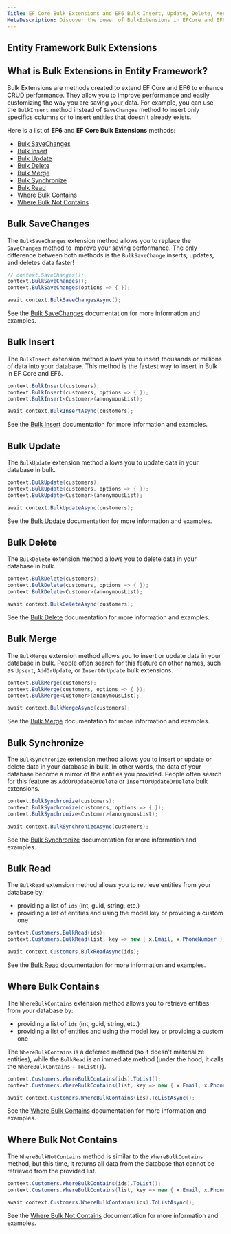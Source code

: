 ```yaml
---
Title: EF Core Bulk Extensions and EF6 Bulk Insert, Update, Delete, Merge
MetaDescription: Discover the power of BulkExtensions in EFCore and EF6 to perform high-performance bulk operations and efficiently save large amounts of data.
---
```


## Entity Framework Bulk Extensions

## What is Bulk Extensions in Entity Framework?

Bulk Extensions are methods created to extend EF Core and EF6 to enhance CRUD performance. They allow you to improve performance and easily customizing the way you are saving your data. For example, you can use the `BulkInsert` method instead of `SaveChanges` method to insert only specifics columns or to insert entities that doesn't already exists.

Here is a list of **EF6** and **EF Core Bulk Extensions** methods:

- [Bulk SaveChanges](#bulk-savechanges)
- [Bulk Insert](#bulk-insert)
- [Bulk Update](#bulk-update)
- [Bulk Delete](#bulk-delete)
- [Bulk Merge](#bulk-merge)
- [Bulk Synchronize](#bulk-synchronize)
- [Bulk Read](#bulk-read)
- [Where Bulk Contains](#where-bulk-contains)
- [Where Bulk Not Contains](#where-bulk-not-contains)

## Bulk SaveChanges

The `BulkSaveChanges` extension method allows you to replace the `SaveChanges` method to improve your saving performance. The only difference between both methods is the `BulkSaveChange` inserts, updates, and deletes data faster!

```csharp
// context.SaveChanges();
context.BulkSaveChanges();
context.BulkSaveChanges(options => { });

await context.BulkSaveChangesAsync();
```

See the [Bulk SaveChanges](/bulk-savechanges) documentation for more information and examples.

## Bulk Insert

The `BulkInsert` extension method allows you to insert thousands or millions of data into your database. This method is the fastest way to insert in Bulk in EF Core and EF6.

```csharp
context.BulkInsert(customers);
context.BulkInsert(customers, options => { });
context.BulkInsert<Customer>(anonymousList);

await context.BulkInsertAsync(customers);
```

See the [Bulk Insert](/bulk-insert) documentation for more information and examples.

## Bulk Update

The `BulkUpdate` extension method allows you to update data in your database in bulk.

```csharp
context.BulkUpdate(customers);
context.BulkUpdate(customers, options => { });
context.BulkUpdate<Customer>(anonymousList);

await context.BulkUpdateAsync(customers);
```

See the [Bulk Update](/bulk-update) documentation for more information and examples.

## Bulk Delete

The `BulkDelete` extension method allows you to delete data in your database in bulk.

```csharp
context.BulkDelete(customers);
context.BulkDelete(customers, options => { });
context.BulkDelete<Customer>(anonymousList);

await context.BulkDeleteAsync(customers);
```

See the [Bulk Delete](/bulk-delete) documentation for more information and examples.

## Bulk Merge

The `BulkMerge` extension method allows you to insert or update data in your database in bulk. People often search for this feature on other names, such as `Upsert`, `AddOrUpdate`, or `InsertOrUpdate` bulk extensions.

```csharp
context.BulkMerge(customers);
context.BulkMerge(customers, options => { });
context.BulkMerge<Customer>(anonymousList);

await context.BulkMergeAsync(customers);
```

See the [Bulk Merge](/bulk-merge) documentation for more information and examples.

## Bulk Synchronize

The `BulkSynchronize` extension method allows you to insert or update or delete data in your database in bulk. In other words, the data of your database become a mirror of the entities you provided. People often search for this feature as `AddOrUpdateOrDelete` or `InsertOrUpdateOrDelete` bulk extensions.

```csharp
context.BulkSynchronize(customers);
context.BulkSynchronize(customers, options => { });
context.BulkSynchronize<Customer>(anonymousList);

await context.BulkSynchronizeAsync(customers);
```

See the [Bulk Synchronize](/bulk-synchronize) documentation for more information and examples.

## Bulk Read

The `BulkRead` extension method allows you to retrieve entities from your database by:

- providing a list of `ids` (int, guid, string, etc.)
- providing a list of entities and using the model key or providing a custom one

```csharp
context.Customers.BulkRead(ids);
context.Customers.BulkRead(list, key => new { x.Email, x.PhoneNumber });

await context.Customers.BulkReadAsync(ids);
```

See the [Bulk Read](/bulk-read) documentation for more information and examples.

## Where Bulk Contains

The `WhereBulkContains` extension method allows you to retrieve entities from your database by:

- providing a list of `ids` (int, guid, string, etc.)
- providing a list of entities and using the model key or providing a custom one

The `WhereBulkContains` is a deferred method (so it doesn't materialize entities), while the `BulkRead` is an immediate method (under the hood, it calls the `WhereBulkContains` + `ToList()`).

```csharp
context.Customers.WhereBulkContains(ids).ToList();
context.Customers.WhereBulkContains(list, key => new { x.Email, x.PhoneNumber });

await context.Customers.WhereBulkContains(ids).ToListAsync();
```

See the [Where Bulk Contains](/where-bulk-contains) documentation for more information and examples.

## Where Bulk Not Contains

The `WhereBulkNotContains` method is similar to the `WhereBulkContains` method, but this time, it returns all data from the database that cannot be retrieved from the provided list.

```csharp
context.Customers.WhereBulkContains(ids).ToList();
context.Customers.WhereBulkContains(list, key => new { x.Email, x.PhoneNumber });

await context.Customers.WhereBulkContains(ids).ToListAsync();
```

See the [Where Bulk Not Contains](/where-bulk-not-contains) documentation for more information and examples.